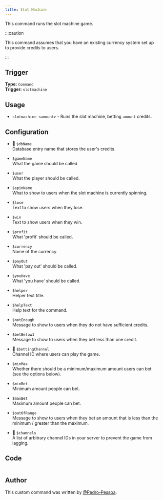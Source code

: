 ```yaml
---
title: Slot Machine
---
```


This command runs the slot machine game.

:::caution

This command assumes that you have an existing currency system set up to provide credits to users.

:::

## Trigger

**Type:** `Command`<br />
**Trigger:** `slotmachine`

## Usage

- `slotmachine <amount>` - Runs the slot machine, betting `amount` credits.

## Configuration

- 📌 `$dbName`<br />
  Database entry name that stores the user's credits.

- `$gameName`<br />
  What the game should be called.

- `$user`<br />
  What the player should be called.

- `$spinName`<br />
  What to show to users when the slot machine is currently spinning.

- `$lose`<br />
  Text to show users when they lose.

- `$win`<br />
  Text to show users when they win.

- `$profit`<br />
  What 'profit' should be called.

- `$currency`<br />
  Name of the currency.

- `$payOut`<br />
  What 'pay out' should be called.

- `$youHave`<br />
  What 'you have' should be called.

- `$helper`<br />
  Helper text title.

- `$helpText`<br />
  Help text for the command.

- `$notEnough`<br />
  Message to show to users when they do not have sufficient credits.

- `$betBelow1`<br />
  Message to show to users when they bet less than one credit.

- 📌 `$bettingChannel`<br />
  Channel ID where users can play the game.

- `$minMax`<br />
  Whether there should be a minimum/maximum amount users can bet (see the options below).

- `$minBet`<br />
  Minimum amount people can bet.

- `$maxBet`<br />
  Maximum amount people can bet.

- `$outOfRange`<br />
  Message to show to users when they bet an amount that is less than the minimum / greater than the maximum.

- 📌 `$channels`<br />
  A list of arbitrary channel IDs in your server to prevent the game from lagging.

## Code

```gotmpl file=../../../src/fun/slot_machine.go.tmpl

```

## Author

This custom command was written by [@Pedro-Pessoa](https://github.com/Pedro-Pessoa).
